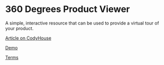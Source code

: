 360 Degrees Product Viewer
=========

A simple, interactive resource that can be used to provide a virtual tour of your product.

[Article on CodyHouse](https://codyhouse.co/gem/360-degrees-product-viewer/)

[Demo](https://codyhouse.co/demo/360-degrees-product-viewer/index.html)
 
[Terms](https://codyhouse.co/terms/)
